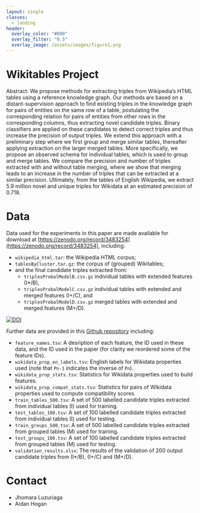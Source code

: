 ```yaml
---
layout: single
classes:
  - landing
header:
  overlay_color: "#000"
  overlay_filter: "0.5"
  overlay_image: /assets/images/figure1.png
---
```


# Wikitables Project

Abstract: We propose methods for extracting triples from Wikipedia’s HTML tables using a reference knowledge graph. Our methods
are based on a distant-supervision approach to find existing triples in the knowledge graph for pairs of entities on the same row of a
table, postulating the corresponding relation for pairs of entities from other rows in the corresponding columns, thus extracting novel
candidate triples. Binary classifiers are applied on these candidates to detect correct triples and thus increase the precision of output
triples. We extend this approach with a preliminary step where we first group and merge similar tables, thereafter applying extraction on
the larger merged tables. More specifically, we propose an observed schema for individual tables, which is used to group and merge
tables. We compare the precision and number of triples extracted with and without table merging, where we show that merging leads to
an increase in the number of triples that can be extracted at a similar precision. Ultimately, from the tables of English Wikipedia, we
extract 5.9 million novel and unique triples for Wikidata at an estimated precision of 0.718.

# Data

Data used for the experiments in this paper are made available for download at [https://zenodo.org/record/3483254](https://zenodo.org/record/3483254), including:

* `wikipedia_html.tar`: the Wikipedia HTML corpus; 
* `tablesByCluster.tar.gz`: the corpus of (grouped) Wikitables; 
* and the final candidate triples extracted from:
  * `triplesProbalModelB.csv.gz` individual tables with extended features (I*/B), 
  * `triplesProbalModelC.csv.gz` individual tables with extended and merged features (I+/C), and 
  * `triplesProbalModelD.csv.gz` merged tables with extended and merged features (M+/D). 

[![DOI](https://zenodo.org/badge/DOI/10.5281/zenodo.3483254.svg)](https://doi.org/10.5281/zenodo.3483254)

Further data are provided in this [Github repository](https://github.com/wikitables/wikitables.github.io) including:

* `feature_names.tsv`: A desription of each feature, the ID used in these data, and the ID used in the paper (for clarity we reordered some of the feature IDs).
* `wikidata_prop_en_labels.tsv`: English labels for Wikidata properties used (note that `Pn-1` indicates the inverse of `Pn`).
* `wikidata_prop_stats.tsv`: Statistics for Wikidata properties used to build features.
* `wikidata_prop_compat_stats.tsv`: Statistics for pairs of Wikidata properties used to compute compatibility scores.
* `train_tables_500.tsv`: A set of 500 labelled candidate triples extracted from individual tables (I) used for training.
* `test_tables_100.tsv`: A set of 100 labelled candidate triples extracted from individual tables (I) used for testing.
* `train_groups_500.tsv`: A set of 500 labelled candidate triples extracted from grouped tables (M) used for training.
* `test_groups_100.tsv`: A set of 100 labelled candidate triples extracted from grouped tables (M) used for testing.
* `validation_results.xlsx`: The results of the validation of 200 output candidate triples from (I*/B), (I+/C) and (M+/D).

# Contact

- Jhomara Luzuriaga
- Aidan Hogan

